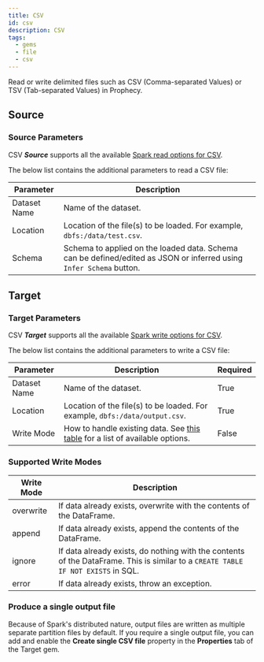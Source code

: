 ```yaml
---
title: CSV
id: csv
description: CSV
tags:
  - gems
  - file
  - csv
---
```


Read or write delimited files such as CSV (Comma-separated Values) or TSV (Tab-separated Values) in Prophecy.

## Source

### Source Parameters

CSV **_Source_** supports all the available [Spark read options for CSV](https://spark.apache.org/docs/latest/sql-data-sources-csv.html).

The below list contains the additional parameters to read a CSV file:

| Parameter    | Description                                                                                                         |
| ------------ | ------------------------------------------------------------------------------------------------------------------- |
| Dataset Name | Name of the dataset.                                                                                                |
| Location     | Location of the file(s) to be loaded. For example, `dbfs:/data/test.csv`.                                           |
| Schema       | Schema to applied on the loaded data. Schema can be defined/edited as JSON or inferred using `Infer Schema` button. |

## Target

### Target Parameters

CSV **_Target_** supports all the available [Spark write options for CSV](https://spark.apache.org/docs/latest/sql-data-sources-csv.html).

The below list contains the additional parameters to write a CSV file:

| Parameter    | Description                                                                                            | Required |
| ------------ | ------------------------------------------------------------------------------------------------------ | -------- |
| Dataset Name | Name of the dataset.                                                                                   | True     |
| Location     | Location of the file(s) to be loaded. For example, `dbfs:/data/output.csv`.                            | True     |
| Write Mode   | How to handle existing data. See [this table](#supported-write-modes) for a list of available options. | False    |

### Supported Write Modes

| Write Mode | Description                                                                                                                      |
| ---------- | -------------------------------------------------------------------------------------------------------------------------------- |
| overwrite  | If data already exists, overwrite with the contents of the DataFrame.                                                            |
| append     | If data already exists, append the contents of the DataFrame.                                                                    |
| ignore     | If data already exists, do nothing with the contents of the DataFrame. This is similar to a `CREATE TABLE IF NOT EXISTS` in SQL. |
| error      | If data already exists, throw an exception.                                                                                      |

### Produce a single output file

Because of Spark's distributed nature, output files are written as multiple separate partition files by default. If you require a single output file, you can add and enable the **Create single CSV file** property in the **Properties** tab of the Target gem.
